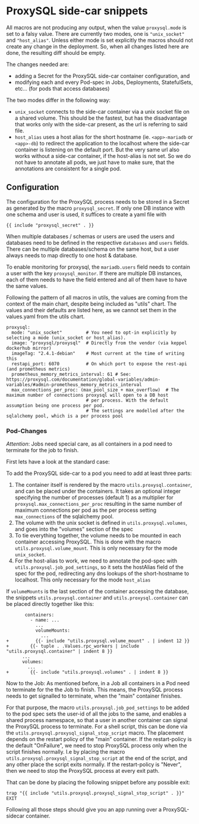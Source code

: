 # ProxySQL side-car snippets

All macros are not producing any output, when the value
`proxysql.mode` is set to a falsy value.
There are currently two modes, one is `"unix_socket"` and `"host_alias"`.
Unless either mode is set explicitly the macros should not create any change
in the deployment.
So, when all changes listed here are done, the resulting diff should be empty.

The changes needed are:
- adding a Secret for the ProxySQL side-car container configuration, and
- modifying each and every Pod-spec in Jobs, Deployments, StatefulSets, etc... (for pods that access databases)

The two modes differ in the following way:
- `unix_socket` connects to the side-car container via a unix socket file on a shared volume.
   This should be the fastest, but has the disadvantage that works only with the side-car present, as the url
   is referring to said file.
- `host_alias`  uses a host alias for the short hostname (ie. `<app>-mariadb` or `<app>-db`) to redirect the application to the localhost
  where the side-car container is listening on the default port. But the very same url also works without a side-car
  container, if the host-alias is not set. So we do not have to annotate all pods, we just have to make sure,
  that the annotations are consistent for a single pod.

## Configuration

The configuration for the ProxySQL process needs to be stored in a Secret as
generated by the macro `proxysql_secret`.
If only one DB instance with one schema and user is used, it suffices to create a yaml file with
```
{{ include "proxysql_secret" . }}
```
When multiple databases / schemas or users are used the users and databases need to be defined in the respective `databases` and `users` fields.
There can be multiple databases/schema on the same host, but a user always needs to map directly to one host & database.

To enable monitoring for proxysql, the `mariadb.users` field needs to contain a user with the key `proxysql_monitor`.
If there are multiple DB instances, each of them needs to have the field entered and all of them have to have the same
values.

Following the pattern of all macros in utils, the values are coming from the context
of the main chart, despite being included as "utils" chart.
The values and their defaults are listed here, as we cannot set them in the values.yaml from the utils chart.
```
proxysql:
  mode: "unix_socket"         # You need to opt-in explicitly by selecting a mode (unix_socket or host_alias).
  image: "proxysql/proxysql"  # Directly from the vendor (via keppel dockerhub mirror)
  imageTag: "2.4.1-debian"    # Most current at the time of writing this
  restapi_port: 6070          # On which port to expose the rest-api (and prometheus metrics)
  prometheus_memory_metrics_interval: 61 # See: https://proxysql.com/documentation/global-variables/admin-variables/#admin-prometheus_memory_metrics_interval
  max_connections_per_proc: (max_pool_size + max_overflow)  # The maximum number of connections proxysql will open to a DB host
                              # per process. With the default assumption being one process per pod.
                              # The settings are modelled after the sqlalchemy pool, which is a per process pool
```

### Pod-Changes

*Attention*: Jobs need special care, as all containers in a pod need to terminate for the job to finish.

First lets have a look at the standard case:

To add the ProxySQL side-car to a pod you need to add at least three parts:
1. The container itself is rendered by the macro `utils.proxysql.container`,
and can be placed under the containers. It takes an optional integer specifying the number of processes (default 1)
as a multiplier for `proxysql.max_connections_per_proc` resulting in the same number of maximum connections per pod as the
per process setting `max_connections` of the sqlalchemy pool.
2. The volume with the unix socket is defined in `utils.proxysql.volumes`, and goes into the "volumes" section of the spec
3. To tie everything together, the volume needs to be mounted in each container accessing ProxySQL. This is done with the macro `utils.proxysql.volume_mount`. This is only necessary for the mode `unix_socket`.
4. For the host-alias to work, we need to annotate the pod-spec with `utils.proxysql.job_pod_settings`, so it sets the hostAlias field
   of the spec for the pod, redirecting any dns lookups of the short-hostname to localhost. This only necessary for the mode `host_alias`

If `volumeMounts` is the last section of the container accessing the database,
the snippets `utils.proxysql.container` and `utils.proxysql.container` can be placed directly together like this:
```
       containers:
         - name: ...
           ...
           volumeMounts:
             ...
+          {{- include "utils.proxysql.volume_mount" . | indent 12 }}
+        {{- tuple . .Values.rpc_workers | include "utils.proxysql.container" | indent 8 }}
      ...
      volumes:
        ...
+        {{- include "utils.proxysql.volumes" . | indent 8 }}
```

Now to the Job: As mentioned before, in a Job all containers in a Pod need to terminate
for the the Job to finish. This means, the ProxySQL process needs to get signalled to terminate,
when the "main" container finishes.

For that purpose, the macro `utils.proxysql.job_pod_settings` to be added to the pod spec sets the user-id
of all the jobs to the same, and enables a shared process namespace, so that a user in another container can
signal the ProxySQL process to terminate.
For a shell script, this can be done via the `utils.proxysql.proxysql_signal_stop_script` macro.
The placement depends on the restart policy of the "main" container.
If the restart-policy is the default "OnFailure", we need to stop ProxySQL process only when the
script finishes normally. I.e by placing the macro `utils.proxysql.proxysql_signal_stop_script` at the end of the script, and any other place the script exits normally.
If the restart-policy is "Never", then we need to stop the ProxySQL process at every exit path.

That can be done by placing the following snippet before any possible exit:
```
trap "{{ include "utils.proxysql.proxysql_signal_stop_script" . }}" EXIT
```

Following all those steps should give you an app running over a ProxySQL-sidecar container.

